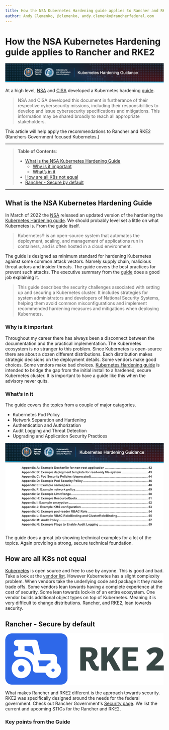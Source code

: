```yaml
---
title: How the NSA Kubernetes Hardening guide applies to Rancher and RKE2
author: Andy Clemenko, @clemenko, andy.clemenko@rancherfederal.com
---
```


# How the NSA Kubernetes Hardening guide applies to Rancher and RKE2

![logo](img/nsa_banner.jpg)

At a high level, [NSA](https://www.nsa.gov/) and [CISA](https://www.cisa.gov) developed a Kubernetes hardening [guide](https://www.cisa.gov/uscert/ncas/current-activity/2022/03/15/updated-kubernetes-hardening-guide
).

> NSA and CISA developed this document in furtherance of their respective cybersecurity missions, including their responsibilities to develop and issue cybersecurity specifications and mitigations. This information may be shared broadly to reach all appropriate stakeholders.

This article will help apply the recommendations to Rancher and RKE2 (Ranchers Government focused Kubernetes.)

---

> **Table of Contents**:
>
> * [What is the NSA Kubernetes Hardening Guide](#What-is-the-NSA-Kubernetes-Hardening-Guide)
>   * [Why is it important](#Why-is-it-important)
>   * [What’s in it](#What’s-in-it)
> * [How are all K8s not equal](#How-are-all-K8s-not-equal)
> * [Rancher - Secure by default](#Rancher---Secure-by-default)  

---

## What is the NSA Kubernetes Hardening Guide

In March of 2022 the [NSA](https://www.nsa.gov/) released an updated version of the hardening the [Kubernetes Hardening guide](https://www.cisa.gov/uscert/ncas/current-activity/2022/03/15/updated-kubernetes-hardening-guide). We should probably level set a little on what Kubernetes is. From the guide itself.

> Kubernetes® is an open-source system that automates the deployment, scaling, and management of applications run in containers, and is often hosted in a cloud environment.

The guide is designed as minimum standard for hardening Kubernetes against some common attack vectors. Namely supply chain, malicious threat actors and insider threats. The guide covers the best practices for prevent such attacks. The executive summary from the [guide](https://www.cisa.gov/uscert/ncas/current-activity/2022/03/15/updated-kubernetes-hardening-guide) does a good job explaining it.

> This guide describes the security challenges associated with setting up and securing a Kubernetes cluster. It includes strategies for system administrators and developers of National Security Systems, helping them avoid common misconfigurations and implement recommended hardening measures and mitigations when deploying Kubernetes.

### Why is it important

Throughout my career there has always been a disconnect between the documentation and the practical implementation. The Kubernetes ecosystem is no stranger to this problem. Since Kubernetes is open-source there are about a dozen different distributions. Each distribution makes strategic decisions on the deployment details. Some vendors make good choices. Some vendors make bad choices. [Kubernetes Hardening guide](https://www.cisa.gov/uscert/ncas/current-activity/2022/03/15/updated-kubernetes-hardening-guide) is intended to bridge the gap from the initial install to a hardened, secure Kubernetes cluster. It is important to have a guide like this when the advisory never quits.

### What’s in it

The guide covers the topics from a couple of major catagories.

* Kubernetes Pod Policy
* Network Separation and Hardening
* Authentication and Authorization
* Audit Logging and Threat Detection
* Upgrading and Application Security Practices

![rke2 logo](img/examples.jpg)

The guide does a great job showing technical examples for a lot of the topics. Again providing a strong, secure technical foundation.

## How are all K8s not equal

[Kubernetes](https://kubernetes.io/) is open source and free to use by anyone. This is good and bad. Take a look at the [vendor list](https://kubernetes.io/partners/#conformance). However Kubernetes has a slight complexity problem. When vendors take the underlying code and package it they make trade offs. Some vendors lean towards having a complete experience at the cost of security. Some lean towards lock-in of an entire ecosystem. One vendor builds additional object types on top of Kubernetes. Meaning it is very difficult to change distributions. Rancher, and RKE2, lean towards security.

## Rancher - Secure by default

![rke2 logo](img/logo-horizontal-rke.svg)

What makes Rancher and RKE2 different is the approach towards security. RKE2 was specifically designed around the needs for the federal government. Check out Rancher Government's [Security page](https://ranchergovernment.com/security). We list the current and upcoming STIGs for the Rancher and RKE2.

### Key points from the Guide

